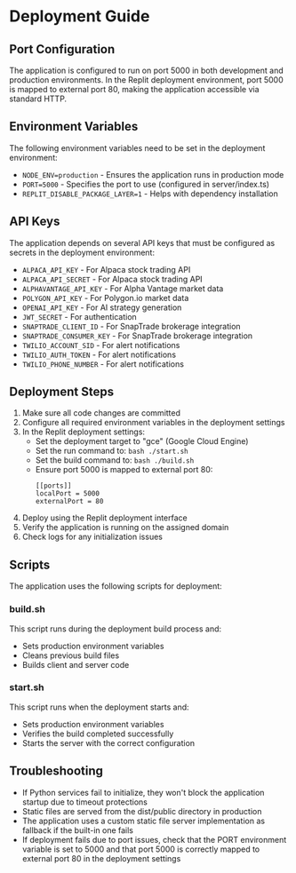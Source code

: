 # Deployment Guide

## Port Configuration

The application is configured to run on port 5000 in both development and production environments. In the Replit deployment environment, port 5000 is mapped to external port 80, making the application accessible via standard HTTP.

## Environment Variables

The following environment variables need to be set in the deployment environment:

- `NODE_ENV=production` - Ensures the application runs in production mode
- `PORT=5000` - Specifies the port to use (configured in server/index.ts)
- `REPLIT_DISABLE_PACKAGE_LAYER=1` - Helps with dependency installation

## API Keys

The application depends on several API keys that must be configured as secrets in the deployment environment:

- `ALPACA_API_KEY` - For Alpaca stock trading API
- `ALPACA_API_SECRET` - For Alpaca stock trading API
- `ALPHAVANTAGE_API_KEY` - For Alpha Vantage market data
- `POLYGON_API_KEY` - For Polygon.io market data
- `OPENAI_API_KEY` - For AI strategy generation
- `JWT_SECRET` - For authentication
- `SNAPTRADE_CLIENT_ID` - For SnapTrade brokerage integration
- `SNAPTRADE_CONSUMER_KEY` - For SnapTrade brokerage integration
- `TWILIO_ACCOUNT_SID` - For alert notifications
- `TWILIO_AUTH_TOKEN` - For alert notifications
- `TWILIO_PHONE_NUMBER` - For alert notifications

## Deployment Steps

1. Make sure all code changes are committed
2. Configure all required environment variables in the deployment settings
3. In the Replit deployment settings:
   - Set the deployment target to "gce" (Google Cloud Engine)
   - Set the run command to: `bash ./start.sh`
   - Set the build command to: `bash ./build.sh`
   - Ensure port 5000 is mapped to external port 80:
     ```
     [[ports]]
     localPort = 5000
     externalPort = 80
     ```
4. Deploy using the Replit deployment interface
5. Verify the application is running on the assigned domain
6. Check logs for any initialization issues

## Scripts

The application uses the following scripts for deployment:

### build.sh
This script runs during the deployment build process and:
- Sets production environment variables
- Cleans previous build files
- Builds client and server code

### start.sh
This script runs when the deployment starts and:
- Sets production environment variables
- Verifies the build completed successfully
- Starts the server with the correct configuration

## Troubleshooting

- If Python services fail to initialize, they won't block the application startup due to timeout protections
- Static files are served from the dist/public directory in production
- The application uses a custom static file server implementation as fallback if the built-in one fails
- If deployment fails due to port issues, check that the PORT environment variable is set to 5000 and that port 5000 is correctly mapped to external port 80 in the deployment settings